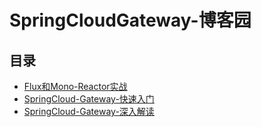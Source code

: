 #  SpringCloudGateway-博客园

## 目录

  * [Flux和Mono-Reactor实战](/study/Java后端/04-SpringCloud/SpringCloudGateway-博客园/Flux和Mono-Reactor实战)
  * [SpringCloud-Gateway-快速入门](/study/Java后端/04-SpringCloud/SpringCloudGateway-博客园/SpringCloud-Gateway-快速入门)
  * [SpringCloud-Gateway-深入解读](/study/Java后端/04-SpringCloud/SpringCloudGateway-博客园/SpringCloud-Gateway-深入解读/README)